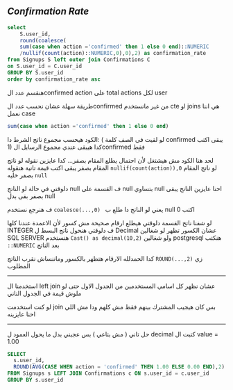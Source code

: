 ## _Confirmation Rate_

```sql
select 
    S.user_id, 
    round(coalesce(
    sum(case when action ='confirmed' then 1 else 0 end)::NUMERIC
    /nullif(count(action)::NUMERIC,0),0),2) as confirmation_rate
from Signups S left outer join Confirmations C
on S.user_id = C.user_id
GROUP BY S.user_id
order by confirmation_rate asc
```
هنقسم عدد الconfirmed action على total actions لكل user 

طريقة سهلة عشان نحسب عدد الconfirmed من غير مانستخدم cte او joins هي اننا نعمل case 
```sql
sum(case when action ='confirmed' then 1 else 0 end)
```
 الكود هيحسب مجموع ناتج الشرط دا: ( لو لقيت في الصف كلمة confirmed يبقى اكتب 1) كدا هيبقى عندي مجموع الرسايل الconfirmed فقط

لحد هنا الكود مش هيشتغل لأن احتمال يطلع المقام بصفر... كدا عايزين نقوله لو ناتج المقام بصفر يبقى اكتب قيمة تانية
هنقوله ```nullif(count(action)),0``` لو ناتج المقام بصفر خليه ```null``` 

دلوقتي في حالة لو الناتج null ف القسمة على null بتساوي null احنا عايزين الناتج يبقى بصفر بقى بدل null

ف هنرجع نستخدم ```coalesce(...,0) ``` يعني لو الناتج دا طلع ب null اكتب 0 

لو شفنا ناتج القسمة دلوقتي هيطلع ارقام صحيحة مش كسور لأن الاعمدة عندنا كلها INTEGER
ف دلوقتي هنحول ناتج البسط ل Decimal عشان الكسور تظهر 
لو شغالين SQL SERVER هنستخدم ```Cast() as decimal(10,2)``` ولو شغالين postgresql هنكتب ```::NUMERIC``` بعد الناتج

كدا الحمدلله الارقام هتظهر بالكسور وماننساش نقرب الناتج ```ROUND(...,2)```  زي المطلوب


---
استخدمنا ال left join عشان نظهر كل اسامي المستخدمين من الجدول الاول حتى لو ملوش قيمة في الجدول التاني

لو كنت استخدمت join بس كان هيجيب المشترك بينهم فقط مش كلهم ودا مش اللي احنا عايزينه

---
حل تاني ( مش بتاعي ) بس عجبني 
بدل ما يحول العمود ل decimal كتبت ال value = 1.00
```sql
SELECT 
  s.user_id,
  ROUND(AVG(CASE WHEN action = 'confirmed' THEN 1.00 ELSE 0.00 END),2) AS confirmation_rate
FROM Signups s LEFT JOIN Confirmations c ON s.user_id = c.user_id
GROUP BY s.user_id
```

